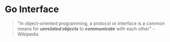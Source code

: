 # Go Interface

> "In object-oriented programming, a protocol or interface is a common means for ***unrelated objects*** to ***communicate*** with each other"  -Wikipedia


